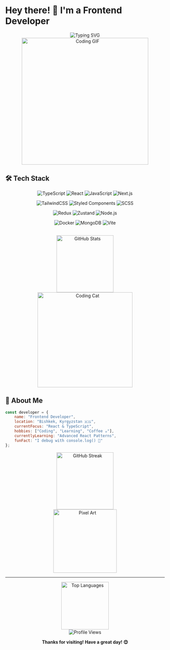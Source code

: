 # Hey there! 👋 I'm a Frontend Developer

<div align="center">
  <img src="https://readme-typing-svg.herokuapp.com?font=Fira+Code&size=22&duration=3000&pause=1000&color=36BCF7&background=00000000&center=true&vCenter=true&width=500&lines=Frontend+Developer+%F0%9F%92%BB;React+%26+TypeScript+%E2%9A%9B%EF%B8%8F;Building+Beautiful+UIs+%F0%9F%8E%A8;Coffee+%26+Code+%E2%98%95" alt="Typing SVG" />
</div>

<div align="center">
  <img src="https://media.giphy.com/media/qgQUggAC3Pfv687qPC/giphy.gif" width="400" alt="Coding GIF">
</div>

## 🛠️ Tech Stack

<div align="center">

![TypeScript](https://img.shields.io/badge/TypeScript-007ACC?style=for-the-badge&logo=typescript&logoColor=white)
![React](https://img.shields.io/badge/React-20232A?style=for-the-badge&logo=react&logoColor=61DAFB)
![JavaScript](https://img.shields.io/badge/JavaScript-F7DF1E?style=for-the-badge&logo=javascript&logoColor=black)
![Next.js](https://img.shields.io/badge/Next.js-000000?style=for-the-badge&logo=next.js&logoColor=white)

![TailwindCSS](https://img.shields.io/badge/Tailwind_CSS-38B2AC?style=for-the-badge&logo=tailwind-css&logoColor=white)
![Styled Components](https://img.shields.io/badge/styled--components-DB7093?style=for-the-badge&logo=styled-components&logoColor=white)
![SCSS](https://img.shields.io/badge/SCSS-CC6699?style=for-the-badge&logo=sass&logoColor=white)

![Redux](https://img.shields.io/badge/Redux-593D88?style=for-the-badge&logo=redux&logoColor=white)
![Zustand](https://img.shields.io/badge/Zustand-FF6B6B?style=for-the-badge&logo=react&logoColor=white)
![Node.js](https://img.shields.io/badge/Node.js-43853D?style=for-the-badge&logo=node.js&logoColor=white)

![Docker](https://img.shields.io/badge/Docker-2496ED?style=for-the-badge&logo=docker&logoColor=white)
![MongoDB](https://img.shields.io/badge/MongoDB-4EA94B?style=for-the-badge&logo=mongodb&logoColor=white)
![Vite](https://img.shields.io/badge/Vite-646CFF?style=for-the-badge&logo=vite&logoColor=white)

</div>

<br>

<div align="center">
  <img src="https://github-readme-stats.vercel.app/api?username=nolletinfluence&show_icons=true&theme=tokyonight&hide_border=true&include_all_commits=true&count_private=true" alt="GitHub Stats" height="180">
</div>

<div align="center">
  <img src="https://media.giphy.com/media/L1R1tvI9svkIWwpVYr/giphy.gif" width="300" alt="Coding Cat">
</div>

## 💭 About Me

```javascript
const developer = {
    name: "Frontend Developer",
    location: "Bishkek, Kyrgyzstan 🇰🇬",
    currentFocus: "React & TypeScript",
    hobbies: ["Coding", "Learning", "Coffee ☕"],
    currentlyLearning: "Advanced React Patterns",
    funFact: "I debug with console.log() 🐛"
};
```

<div align="center">
  <img src="https://github-readme-streak-stats.herokuapp.com?username=nolletinfluence&theme=tokyonight&hide_border=true&background=1A1B27" alt="GitHub Streak" height="180">
</div>

<div align="center">
  <img src="https://media.giphy.com/media/ZVik7pBtu9dNS/giphy.gif" width="200" alt="Pixel Art">
</div>

---

<div align="center">
  <img src="https://github-readme-stats.vercel.app/api/top-langs/?username=nolletinfluence&theme=tokyonight&hide_border=true&layout=compact&langs_count=6" alt="Top Languages" height="150">
</div>

<div align="center">
  <img src="https://komarev.com/ghpvc/?username=nolletinfluence&color=blue&style=flat-square&label=Profile+Views" alt="Profile Views">
  
  **Thanks for visiting! Have a great day! 😊**
</div>
